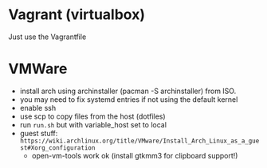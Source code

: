 # Vagrant (virtualbox)

Just use the Vagrantfile

# VMWare

- install arch using archinstaller (pacman -S archinstaller) from ISO.
- you may need to fix systemd entries if not using the default kernel
- enable ssh
- use scp to copy files from the host (dotfiles)
- run `run.sh` but with variable_host set to local
- guest stuff: `https://wiki.archlinux.org/title/VMware/Install_Arch_Linux_as_a_guest#Xorg_configuration`
    - open-vm-tools work ok (install gtkmm3 for clipboard support!)

